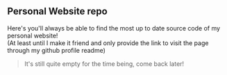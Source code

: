 ## Personal Website repo

<p alight="left">
  Here's you'll always be able to find the most up to date source code of my personal website!
  <br/>
  (At least until I make it friend and only provide the link to visit the page through my github profile readme)
</p>

> It's still quite empty for the time being, come back later!
